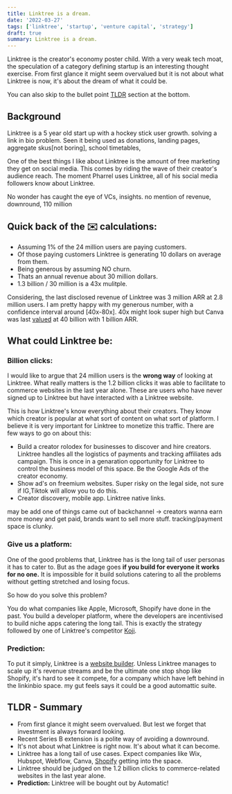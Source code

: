 ```yaml
---
title: Linktree is a dream.
date: '2022-03-27'
tags: ['linktree', 'startup', 'venture capital', 'strategy']
draft: true
summary: Linktree is a dream.
---
```


Linktree is the creator's economy poster child. With a very weak tech moat, the speculation of a category defining startup is an interesting thought exercise. From first glance it might seem overvalued but it is not about what Linktree is now, it's about the dream of what it could be.

You can also skip to the bullet point [TLDR](#TLDR) section at the bottom.

## Background

Linktree is a 5 year old start up with a hockey stick user growth. solving a link in bio problem. Seen it being used as donations, landing pages, aggregate skus[not boring], school timetables,

One of the best things I like about Linktree is the amount of free marketing they get on social media. This comes by riding the wave of their creator's audience reach. The moment Pharrel uses Linktree, all of his social media followers know about Linktree.

No wonder has caught the eye of VCs, insights. no mention of revenue, downround, 110 million

<StaticTweet id="1504110183634518023" />

## Quick back of the ✉️ calculations:

- Assuming 1% of the 24 million users are paying customers.
- Of those paying customers Linktree is generating 10 dollars on average from them.
- Being generous by assuming NO churn.
- Thats an annual revenue about 30 million dollars.
- 1.3 billion / 30 million is a 43x mulitple.

Considering, the last disclosed revenue of Linktree was 3 million ARR at 2.8 million users. I am pretty happy with my generous number, with a confidence interval around \[40x-80x\]. 40x might look super high but Canva was last [valued](https://techcrunch.com/2021/09/14/canva-raises-200-million-at-a-40-billion-valuation/) at 40 billion with 1 billion ARR.

## What could Linktree be:

### Billion clicks:

I would like to argue that 24 million users is the **wrong way** of looking at Linktree. What really matters is the 1.2 billion clicks it was able to facilitate to commerce websites in the last year alone. These are users who have never signed up to Linktree but have interacted with a Linktree website.

This is how Linktree's know everything about their creators. They know which creator is popular at what sort of content on what sort of platform. I believe it is very important for Linktree to monetize this traffic. There are few ways to go on about this:

- Build a creator rolodex for businesses to discover and hire creators. Linktree handles all the logistics of payments and tracking affiliates ads campaign. This is once in a genaration opportunity for Linktree to control the business model of this space. Be the Google Ads of the creator economy.
- Show ad's on freemium websites. Super risky on the legal side, not sure if IG,Tiktok will allow you to do this.
- Creator discovery, mobile app. Linktree native links.

may be add one of things came out of backchannel -> creators wanna earn more money and get paid, brands want to sell more stuff. tracking/payment space is clunky.

### Give us a platform:

One of the good problems that, Linktree has is the long tail of user personas it has to cater to. But as the adage goes **if you build for everyone it works for no one.** It is impossible for it build solutions catering to all the problems without getting stretched and losing focus.

So how do you solve this problem?

You do what companies like Apple, Microsoft, Shopify have done in the past. You build a developer platform, where the developers are incentivised to build niche apps catering the long tail. This is exactly the strategy followed by one of Linktree's competitor [Koji](https://withkoji.com/apps).

### Prediction:

To put it simply, Linktree is a [website builder](https://beacons.ai/i/website-builder). Unless Linktree manages to scale up it's revenue streams and be the ultimate one stop shop like Shopify, it's hard to see it compete, for a company which have left behind in the linkinbio space. my gut feels says it could be a good automattic suite.

## <a name="TLDR"></a> TLDR - Summary

- From first glance it might seem overvalued. But lest we forget that investment is always forward looking.
- Recent Series B extension is a polite way of avoiding a downround.
- It's not about what Linktree is right now. It's about what it can become.
- Linktree has a long tail of use cases. Expect companies like Wix, Hubspot, Webflow, Canva, [Shopify](https://linkpop.com/) getting into the space.
- Linktree should be judged on the 1.2 billion clicks to commerce-related websites in the last year alone.
- **Prediction:** Linktree will be bought out by Automatic!
